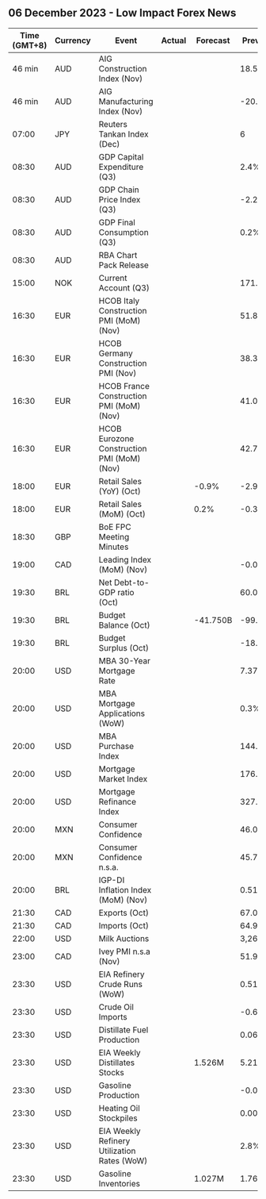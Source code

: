 ## 06 December 2023 - Low Impact Forex News

| Time (GMT+8) | Currency | Event | Actual | Forecast | Previous |
|------|----------|-------|--------|----------|----------|
| 46 min | AUD | AIG Construction Index (Nov) |  |  | 18.5 |
| 46 min | AUD | AIG Manufacturing Index (Nov) |  |  | -20.9 |
| 07:00 | JPY | Reuters Tankan Index (Dec) |  |  | 6 |
| 08:30 | AUD | GDP Capital Expenditure (Q3) |  |  | 2.4% |
| 08:30 | AUD | GDP Chain Price Index (Q3) |  |  | -2.2% |
| 08:30 | AUD | GDP Final Consumption (Q3) |  |  | 0.2% |
| 08:30 | AUD | RBA Chart Pack Release |  |  |  |
| 15:00 | NOK | Current Account (Q3) |  |  | 171.3B |
| 16:30 | EUR | HCOB Italy Construction PMI (MoM) (Nov) |  |  | 51.8 |
| 16:30 | EUR | HCOB Germany Construction PMI (Nov) |  |  | 38.3 |
| 16:30 | EUR | HCOB France Construction PMI (MoM) (Nov) |  |  | 41.0 |
| 16:30 | EUR | HCOB Eurozone Construction PMI (MoM) (Nov) |  |  | 42.7 |
| 18:00 | EUR | Retail Sales (YoY) (Oct) |  | -0.9% | -2.9% |
| 18:00 | EUR | Retail Sales (MoM) (Oct) |  | 0.2% | -0.3% |
| 18:30 | GBP | BoE FPC Meeting Minutes |  |  |  |
| 19:00 | CAD | Leading Index (MoM) (Nov) |  |  | -0.01% |
| 19:30 | BRL | Net Debt-to-GDP ratio (Oct) |  |  | 60.0% |
| 19:30 | BRL | Budget Balance (Oct) |  | -41.750B | -99.785B |
| 19:30 | BRL | Budget Surplus (Oct) |  |  | -18.071B |
| 20:00 | USD | MBA 30-Year Mortgage Rate |  |  | 7.37% |
| 20:00 | USD | MBA Mortgage Applications (WoW) |  |  | 0.3% |
| 20:00 | USD | MBA Purchase Index |  |  | 144.9 |
| 20:00 | USD | Mortgage Market Index |  |  | 176.1 |
| 20:00 | USD | Mortgage Refinance Index |  |  | 327.8 |
| 20:00 | MXN | Consumer Confidence |  |  | 46.0 |
| 20:00 | MXN | Consumer Confidence n.s.a. |  |  | 45.7 |
| 20:00 | BRL | IGP-DI Inflation Index (MoM) (Nov) |  |  | 0.51% |
| 21:30 | CAD | Exports (Oct) |  |  | 67.03B |
| 21:30 | CAD | Imports (Oct) |  |  | 64.99B |
| 22:00 | USD | Milk Auctions |  |  | 3,268.0 |
| 23:00 | CAD | Ivey PMI n.s.a (Nov) |  |  | 51.9 |
| 23:30 | USD | EIA Refinery Crude Runs (WoW) |  |  | 0.518M |
| 23:30 | USD | Crude Oil Imports |  |  | -0.665M |
| 23:30 | USD | Distillate Fuel Production |  |  | 0.060M |
| 23:30 | USD | EIA Weekly Distillates Stocks |  | 1.526M | 5.217M |
| 23:30 | USD | Gasoline Production |  |  | -0.035M |
| 23:30 | USD | Heating Oil Stockpiles |  |  | 0.003M |
| 23:30 | USD | EIA Weekly Refinery Utilization Rates (WoW) |  |  | 2.8% |
| 23:30 | USD | Gasoline Inventories |  | 1.027M | 1.764M |
